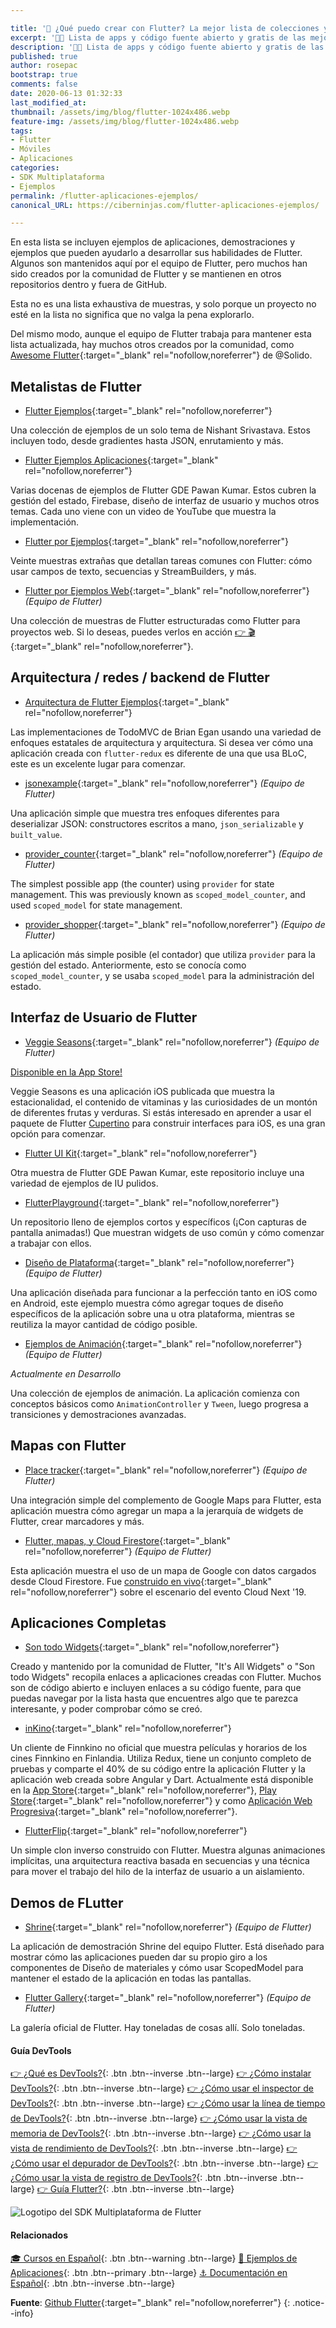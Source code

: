 ```yaml
---

title: '🚀 ¿Qué puedo crear con Flutter? La mejor lista de colecciones y aplicaciones desarrolladas con el nuevo SDK de Google'
excerpt: '👩‍🚀 Lista de apps y código fuente abierto y gratis de las mejores aplicaciones desarrolladas hasta ahora con Flutter y el lenguaje de programación Dart.'
description: '👩‍🚀 Lista de apps y código fuente abierto y gratis de las mejores aplicaciones desarrolladas hasta ahora con Flutter y el lenguaje de programación Dart.'
published: true
author: rosepac
bootstrap: true
comments: false
date: 2020-06-13 01:32:33
last_modified_at: 
thumbnail: /assets/img/blog/flutter-1024x486.webp
feature-img: /assets/img/blog/flutter-1024x486.webp
tags:
- Flutter
- Móviles
- Aplicaciones
categories:
- SDK Multiplataforma
- Ejemplos
permalink: /flutter-aplicaciones-ejemplos/
canonical_URL: https://ciberninjas.com/flutter-aplicaciones-ejemplos/

---
```


En esta lista se incluyen ejemplos de aplicaciones, demostraciones y ejemplos que pueden ayudarlo a desarrollar sus habilidades de Flutter. Algunos son mantenidos aquí por el equipo de Flutter, pero muchos han sido creados por la comunidad de Flutter y se mantienen en otros repositorios dentro y fuera de GitHub.

Esta no es una lista exhaustiva de muestras, y solo porque un proyecto no esté en la lista no significa que no valga la pena explorarlo.

Del mismo modo, aunque el equipo de Flutter trabaja para mantener esta lista actualizada, hay muchos otros creados por la comunidad, como [Awesome Flutter](https://github.com/Solido/awesome-flutter){:target="_blank" rel="nofollow,noreferrer"} de @Solido.

## **Metalistas de Flutter**

- [Flutter Ejemplos](https://github.com/nisrulz/flutter-examples){:target="_blank" rel="nofollow,noreferrer"}

Una colección de ejemplos de un solo tema de Nishant Srivastava. Estos incluyen todo, desde gradientes hasta JSON, enrutamiento y más.

- [Flutter Ejemplos Aplicaciones](https://github.com/iampawan/FlutterExampleApps){:target="_blank" rel="nofollow,noreferrer"}

Varias docenas de ejemplos de Flutter GDE Pawan Kumar. Estos cubren la gestión del estado, Firebase, diseño de interfaz de usuario y muchos otros temas. Cada uno viene con un video de YouTube que muestra la implementación.

- [Flutter por Ejemplos](https://github.com/mjohnsullivan/flutter-by-example){:target="_blank" rel="nofollow,noreferrer"}

Veinte muestras extrañas que detallan tareas comunes con Flutter: cómo usar campos de texto, secuencias y StreamBuilders, y más.

- [Flutter por Ejemplos Web](https://github.com/flutter/samples/blob/master/web){:target="_blank" rel="nofollow,noreferrer"} *(Equipo de Flutter)*

Una colección de muestras de Flutter estructuradas como Flutter para proyectos web. Si lo deseas, puedes verlos en acción [👉 🎬](https://flutter.github.io/samples){:target="_blank" rel="nofollow,noreferrer"}.

## Arquitectura / redes / backend de Flutter

- [Arquitectura de Flutter Ejemplos](https://github.com/brianegan/flutter_architecture_samples){:target="_blank" rel="nofollow,noreferrer"}

Las implementaciones de TodoMVC de Brian Egan usando una variedad de enfoques estatales de arquitectura y arquitectura. Si desea ver cómo una aplicación creada con `flutter-redux` es diferente de una que usa BLoC, este es un excelente lugar para comenzar.

- [jsonexample](https://github.com/flutter/samples/blob/master/jsonexample){:target="_blank" rel="nofollow,noreferrer"} *(Equipo de Flutter)*

Una aplicación simple que muestra tres enfoques diferentes para deserializar JSON: constructores escritos a mano, `json_serializable` y `built_value`.

- [provider_counter](https://github.com/flutter/samples/blob/master/provider_counter){:target="_blank" rel="nofollow,noreferrer"} *(Equipo de Flutter)*

The simplest possible app (the counter) using `provider` for state management. This was previously known as `scoped_model_counter`, and used `scoped_model` for state management.

- [provider_shopper](https://github.com/flutter/samples/blob/master/provider_shopper){:target="_blank" rel="nofollow,noreferrer"} *(Equipo de Flutter)*

La aplicación más simple posible (el contador) que utiliza `provider` para la gestión del estado. Anteriormente, esto se conocía como `scoped_model_counter`, y se usaba `scoped_model` para la administración del estado.

## **Interfaz de Usuario de Flutter**

- [Veggie Seasons](https://github.com/flutter/samples/blob/master/veggieseasons){:target="_blank" rel="nofollow,noreferrer"} *(Equipo de Flutter)*

[Disponible en la App Store!](https://itunes.apple.com/is/app/veggie-seasons/id1450855435)

Veggie Seasons es una aplicación iOS publicada que muestra la estacionalidad, el contenido de vitaminas y las curiosidades de un montón de diferentes frutas y verduras. Si estás interesado en aprender a usar el paquete de Flutter [Cupertino](https://flutter.dev/docs/development/ui/widgets/cupertino) para construir interfaces para iOS, es una gran opción para comenzar.

- [Flutter UI Kit](https://github.com/iampawan/Flutter-UI-Kit){:target="_blank" rel="nofollow,noreferrer"}

Otra muestra de Flutter GDE Pawan Kumar, este repositorio incluye una variedad de ejemplos de IU pulidos.

- [FlutterPlayground](https://github.com/ibhavikmakwana/FlutterPlayground){:target="_blank" rel="nofollow,noreferrer"}

Un repositorio lleno de ejemplos cortos y específicos (¡Con capturas de pantalla animadas!) Que muestran widgets de uso común y cómo comenzar a trabajar con ellos.

- [Diseño de Plataforma](https://github.com/flutter/samples/blob/master/platform_design){:target="_blank" rel="nofollow,noreferrer"} *(Equipo de Flutter)*

Una aplicación diseñada para funcionar a la perfección tanto en iOS como en Android, este ejemplo muestra cómo agregar toques de diseño específicos de la aplicación sobre una u otra plataforma, mientras se reutiliza la mayor cantidad de código posible.

- [Ejemplos de Animación](https://github.com/flutter/samples/blob/master/animations){:target="_blank" rel="nofollow,noreferrer"} *(Equipo de Flutter)*

*Actualmente en Desarrollo*

Una colección de ejemplos de animación. La aplicación comienza con conceptos básicos como `AnimationController` y `Tween`, luego progresa a transiciones y demostraciones avanzadas.

## **Mapas con Flutter**

- [Place tracker](https://github.com/flutter/samples/blob/master/place_tracker){:target="_blank" rel="nofollow,noreferrer"} *(Equipo de Flutter)*

Una integración simple del complemento de Google Maps para Flutter, esta aplicación muestra cómo agregar un mapa a la jerarquía de widgets de Flutter, crear marcadores y más.

- [Flutter, mapas, y Cloud Firestore](https://github.com/flutter/samples/blob/master/flutter_maps_firestore){:target="_blank" rel="nofollow,noreferrer"} *(Equipo de Flutter)*

Esta aplicación muestra el uso de un mapa de Google con datos cargados desde Cloud Firestore. Fue [construido en vivo](https://www.youtube.com/watch?v=RpQLFAFqMlw){:target="_blank" rel="nofollow,noreferrer"} sobre el escenario del evento Cloud Next '19.

## **Aplicaciones Completas**

- [Son todo Widgets](https://itsallwidgets.com/?open_source=true){:target="_blank" rel="nofollow,noreferrer"}

Creado y mantenido por la comunidad de Flutter, "It's All Widgets" o "Son todo Widgets" recopila enlaces a aplicaciones creadas con Flutter. Muchos son de código abierto e incluyen enlaces a su código fuente, para que puedas navegar por la lista hasta que encuentres algo que te parezca interesante, y poder comprobar cómo se creó.

- [inKino](https://github.com/roughike/inKino){:target="_blank" rel="nofollow,noreferrer"}

Un cliente de Finnkino no oficial que muestra películas y horarios de los cines Finnkino en Finlandia. Utiliza Redux, tiene un conjunto completo de pruebas y comparte el 40% de su código entre la aplicación Flutter y la aplicación web creada sobre Angular y Dart. Actualmente está disponible en la [App Store](https://itunes.apple.com/gb/app/inkino/id1367181450?mt=8){:target="_blank" rel="nofollow,noreferrer"}, [Play Store](https://play.google.com/store/apps/details?id=com.roughike.inkino){:target="_blank" rel="nofollow,noreferrer"} y como [Aplicación Web Progresiva](https://inkino.app/){:target="_blank" rel="nofollow,noreferrer"}.

- [FlutterFlip](https://github.com/redbrogdon/flutterflip){:target="_blank" rel="nofollow,noreferrer"}

Un simple clon inverso construido con Flutter. Muestra algunas animaciones implícitas, una arquitectura reactiva basada en secuencias y una técnica para mover el trabajo del hilo de la interfaz de usuario a un aislamiento.

## **Demos de FLutter**

- [Shrine](https://github.com/flutter/samples/blob/master/gallery/gallery/lib/studies/shrine){:target="_blank" rel="nofollow,noreferrer"} *(Equipo de Flutter)*

La aplicación de demostración Shrine del equipo Flutter. Está diseñado para mostrar cómo las aplicaciones pueden dar su propio giro a los componentes de Diseño de materiales y cómo usar ScopedModel para mantener el estado de la aplicación en todas las pantallas.

- [Flutter Gallery](https://github.com/flutter/samples/blob/master/gallery){:target="_blank" rel="nofollow,noreferrer"} *(Equipo de Flutter)*

La galería oficial de Flutter. Hay toneladas de cosas allí. Solo toneladas.

#### Guía DevTools

[👉 ¿Qué es DevTools?](/flutter-dart-devtools/){: .btn .btn--inverse .btn--large} [👉 ¿Cómo instalar DevTools?](/flutter-dart-devtools-como-instalar/){: .btn .btn--inverse .btn--large} [👉 ¿Cómo usar el inspector de DevTools?](/flutter-dart-devtools-inspector/){: .btn .btn--inverse .btn--large} [👉 ¿Cómo usar la línea de tiempo de DevTools?](/flutter-dart-devtools-linea-tiempo/){: .btn .btn--inverse .btn--large} [👉 ¿Cómo usar la vista de memoria de DevTools?](/flutter-dart-devtools-vista-memoria/){: .btn .btn--inverse .btn--large} [👉 ¿Cómo usar la vista de rendimiento de DevTools?](/flutter-dart-devtools-vista-rendimiento/){: .btn .btn--inverse .btn--large} [👉 ¿Cómo usar el depurador de DevTools?](/flutter-dart-devtools-depurador/){: .btn .btn--inverse .btn--large} [👉 ¿Cómo usar la vista de registro de DevTools?](/flutter-dart-devtools-vista-registro/){: .btn .btn--inverse .btn--large} [👉 Guía Flutter?](/que-es-flutter-y-por-que-debes-aprenderlo/){: .btn .btn--inverse .btn--large}

![Logotipo del SDK Multiplataforma de Flutter](/assets/img/blog/flutter-1024x486.webp "Logotipo del SDK de Flutter")

#### Relacionados

[🎓 Cursos en Español](/cursos-tecnologia/#flutter){: .btn .btn--warning .btn--large} [📌 Ejemplos de Aplicaciones](/flutter-aplicaciones-ejemplos/){: .btn .btn--primary .btn--large} [⚓ Documentación en Español](https://flutter-es.io/docs/get-started/install){: .btn .btn--inverse .btn--large}

**Fuente**: [Github Flutter](https://github.com/flutter/samples/blob/master/INDEX.md){:target="_blank" rel="nofollow,noreferrer"}
{: .notice--info}